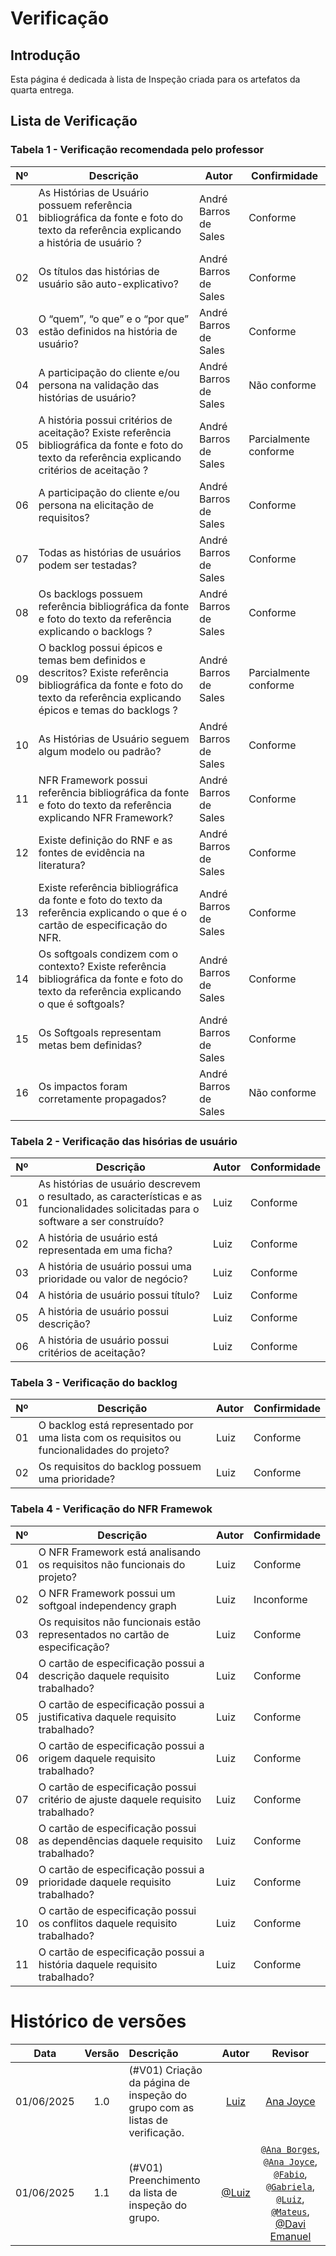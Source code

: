 # Verificação

## Introdução

Esta página é dedicada à lista de Inspeção criada para os artefatos da quarta entrega.

## Lista de Verificação

### Tabela 1 - Verificação recomendada pelo professor

| Nº  | Descrição                          | Autor                  | Confirmidade                |
|-----|------------------------------------|------------------------|---------------------------|
| 01  | As Histórias de Usuário possuem referência bibliográfica da fonte e foto do texto da referência explicando a história de usuário ? | André Barros de Sales  | Conforme   |
| 02  | Os títulos das histórias de usuário são auto-explicativo? | André Barros de Sales  | Conforme       |
| 03  | O “quem”, “o que” e o “por que” estão definidos na história de usuário? | André Barros de Sales  | Conforme                         |
| 04  | A participação do cliente e/ou persona na validação das histórias de usuário? | André Barros de Sales  | Não conforme                          |
| 05  | A história possui critérios de aceitação? Existe referência bibliográfica da fonte e foto do texto da referência explicando critérios de aceitação ? | André Barros de Sales  | Parcialmente conforme                    |
| 06  | A participação do cliente e/ou persona na elicitação de requisitos? | André Barros de Sales  |  Conforme                       |
| 07  | Todas as histórias de usuários podem ser testadas? | André Barros de Sales  |  Conforme             |
| 08  | Os backlogs possuem referência bibliográfica da fonte e foto do texto da referência explicando o backlogs ? | André Barros de Sales  | Conforme                       |
| 09  | O backlog possui épicos e temas bem definidos e descritos? Existe referência bibliográfica da fonte e foto do texto da referência explicando épicos e temas do backlogs ? | André Barros de Sales  | Parcialmente conforme                        |
| 10  | As Histórias de Usuário seguem algum modelo ou padrão? | André Barros de Sales  | Conforme                         |
| 11  | NFR Framework possui referência bibliográfica da fonte e foto do texto da referência explicando NFR Framework?  | André Barros de Sales  | Conforme |
| 12  | Existe definição do RNF e as fontes de evidência na literatura?  | André Barros de Sales  | Conforme                        |
| 13  | Existe referência bibliográfica da fonte e foto do texto da referência explicando o que é o cartão de especificação do NFR.  | André Barros de Sales  | Conforme |
| 14  | Os softgoals condizem com o contexto? Existe referência bibliográfica da fonte e foto do texto da referência explicando o que é softgoals?  | André Barros de Sales  | Conforme           |
| 15  | Os Softgoals representam metas bem definidas?  | André Barros de Sales  | Conforme | 
| 16  | Os impactos foram corretamente propagados?  | André Barros de Sales  | Não conforme      |

### Tabela 2 - Verificação das hisórias de usuário

| Nº  | Descrição                          | Autor                  | Conformidade                |
|-----|------------------------------------|------------------------|---------------------------|
| 01  | As histórias de usuário descrevem o resultado, as características e as funcionalidades solicitadas para o software a ser construído? | Luiz  | Conforme |
| 02  | A história de usuário está representada em uma ficha? | Luiz  | Conforme |
| 03  | A história de usuário possui uma prioridade ou valor de negócio? | Luiz  | Conforme |
| 04  | A história de usuário possui título? | Luiz  | Conforme |
| 05  | A história de usuário possui descrição? | Luiz  | Conforme |
| 06  | A história de usuário possui critérios de aceitação? | Luiz  | Conforme |

### Tabela 3 - Verificação do backlog

| Nº  | Descrição                          | Autor                  | Confirmidade                |
|-----|------------------------------------|------------------------|---------------------------|
| 01  | O backlog está representado por uma lista com os requisitos ou funcionalidades do projeto? | Luiz  | Conforme |
| 02  | Os requisitos do backlog possuem uma prioridade? | Luiz  | Conforme  |

### Tabela 4 - Verificação do NFR Framewok

| Nº  | Descrição                          | Autor                  | Confirmidade                |
|-----|------------------------------------|------------------------|---------------------------|
| 01  | O NFR Framework está analisando os requisitos não funcionais do projeto? | Luiz  | Conforme |
| 02  | O NFR Framework possui um softgoal independency graph | Luiz  | Inconforme |
| 03  | Os requisitos não funcionais estão representados no cartão de especificação? | Luiz  | Conforme |
| 04  | O cartão de especificação possui a descrição daquele requisito trabalhado? | Luiz  | Conforme |
| 05  | O cartão de especificação possui a justificativa daquele requisito trabalhado? | Luiz  | Conforme |
| 06  | O cartão de especificação possui a origem daquele requisito trabalhado? | Luiz  | Conforme |
| 07  | O cartão de especificação possui critério de ajuste daquele requisito trabalhado? | Luiz  | Conforme |
| 08  | O cartão de especificação possui as dependências daquele requisito trabalhado? | Luiz  | Conforme|
| 09  | O cartão de especificação possui a prioridade daquele requisito trabalhado? | Luiz  | Conforme |
| 10  | O cartão de especificação possui os conflitos daquele requisito trabalhado? | Luiz  | Conforme |
| 11  | O cartão de especificação possui a história daquele requisito trabalhado? | Luiz  | Conforme|

# Histórico de versões

| Data       | Versão | Descrição                                 | Autor                                      | Revisor                                     |
| :--------: | :----: | :---------------------------------------- | :----------------------------------------: | :----------------------------------------: |
| 01/06/2025 |  1.0   | (#V01) Criação da página de inspeção do grupo com as listas de verificação.| [Luiz](https://github.com/luizfaria1989)   | [Ana Joyce](https://github.com/anajoyceamorim) |
| 01/06/2025 |  1.1   | (#V01) Preenchimento da lista de inspeção do grupo.| [@Luiz](https://github.com/luizfaria1989) | [`@Ana Borges`](https://github.com/anabborges), [`@Ana Joyce`](https://github.com/anajoyceamorim), [`@Fabio`](https://github.com/fabinsz), [`@Gabriela`](https://github.com/gaubiela), [`@Luiz`](https://github.com/luizfaria1989), [`@Mateus`](https://github.com/MVConsorte), [@Davi Emanuel](https://github.com/daviRolvr) |
